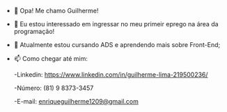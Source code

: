 - 👋 Opa! Me chamo Guilherme!
- 👀 Eu estou interessado em ingressar no meu primeir eprego na área da programação!
- 🌱 Atualmente estou cursando ADS e aprendendo mais sobre Front-End;
- 📫 Como chegar até mim: 

	-Linkedin: https://www.linkedin.com/in/guilherme-lima-219500236/
	
	-Número: (81) 9 8373-3457
	
	-E-mail: enriqueguilherme1209@gmail.com
